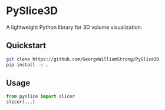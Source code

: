# PySlice3D

A lightweight Python library for 3D volume visualization.

## Quickstart

```sh
git clone https://github.com/GeorgeWilliamStrong/PySlice3D
pip install -e .
```

## Usage
```python
from pyslice import slicer
slicer(...)
```